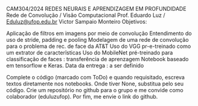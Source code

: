 CAM304/2024
REDES NEURAIS E APRENDIZAGEM EM PROFUNDIDADE
Rede de Convolução / Visão Computacional
Prof. Eduardo Luz / Eduluz@ufop.edu.br
Victor Sampaio Monteiro
Objetivos:

Aplicação de filtros em imagens por meio de convolução
Entendimento do uso de stride, padding e pooling
Modelagem de uma rede de convolução para o problema de rec. de face da AT&T
Uso do VGG pr-e-treinado como um extrator de caracterĩsticas
Uso do MobileNet pré-treinado para classificação de faces : transferência de aprenzagem
Notebook baseado em tensorflow e Keras.
Data da entrega : a ser definido

Complete o código (marcado com ToDo) e quando requisitado, escreva textos diretamente nos notebooks. Onde tiver None, substitua pelo seu código.
Crie um repositório no github para o grupo e me convide como colaborador (eduluzufop). Por fim, me envie o link do github.
